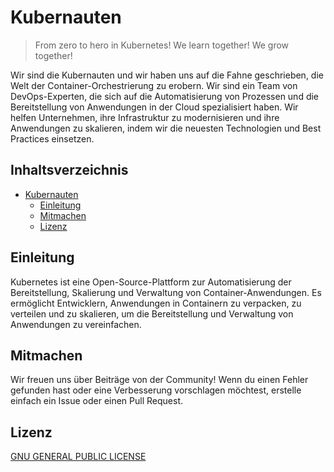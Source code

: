 # Kubernauten

> From zero to hero in Kubernetes!
> We learn together! We grow together!

Wir sind die Kubernauten und wir haben uns auf die Fahne geschrieben,
die Welt der Container-Orchestrierung zu erobern.
Wir sind ein Team von DevOps-Experten, die sich auf die Automatisierung
von Prozessen und die Bereitstellung von Anwendungen in der Cloud
spezialisiert haben. Wir helfen Unternehmen, ihre Infrastruktur zu modernisieren
und ihre Anwendungen zu skalieren, indem wir die neuesten Technologien und
Best Practices einsetzen.

## Inhaltsverzeichnis

- [Kubernauten](#kubernauten)
    - [Einleitung](#einleitung)
    - [Mitmachen](#mitmachen)
    - [Lizenz](#lizenz)

## Einleitung

Kubernetes ist eine Open-Source-Plattform zur Automatisierung der Bereitstellung, Skalierung und Verwaltung von Container-Anwendungen.
Es ermöglicht Entwicklern, Anwendungen in Containern zu verpacken, zu verteilen und zu skalieren, um die Bereitstellung und Verwaltung von Anwendungen zu vereinfachen.

## Mitmachen

Wir freuen uns über Beiträge von der Community! Wenn du einen Fehler gefunden hast oder eine Verbesserung vorschlagen möchtest, erstelle einfach ein Issue oder einen Pull Request.

## Lizenz

[GNU GENERAL PUBLIC LICENSE](./LICENSE)

